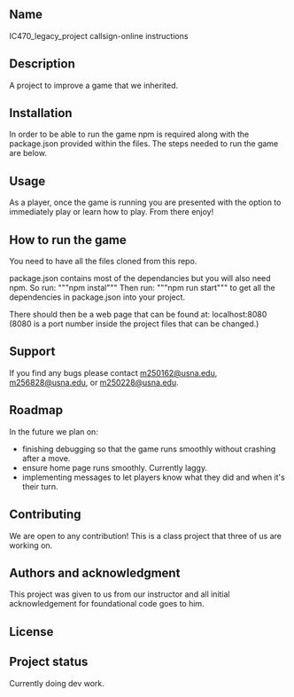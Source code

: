 ## Name
IC470_legacy_project callsign-online instructions 

## Description
A project to improve a game that we inherited.

## Installation
In order to be able to run the game npm is required along with the package.json provided within the files. The steps needed to run the game are below. 

## Usage
As a player, once the game is running you are presented with the option to immediately play or learn how to play. From there enjoy! 

## How to run the game

You need to have all the files cloned from this repo. 

package.json contains most of the dependancies but you will also need npm. 
So run: 
"""npm instal"""
Then run:
"""npm run start"""
to get all the dependencies in package.json into your project.

There should then be a web page that can be found at:
localhost:8080
(8080 is a port number inside the project files that can be changed.)

## Support
If you find any bugs please contact m250162@usna.edu, m256828@usna.edu, or m250228@usna.edu. 

## Roadmap
In the future we plan on: 
- finishing debugging so that the game runs smoothly without crashing after a move.
- ensure home page runs smoothly. Currently laggy. 
- implementing messages to let players know what they did and when it's their turn. 

## Contributing
We are open to any contribution! This is a class project that three of us are working on. 

## Authors and acknowledgment
This project was given to us from our instructor and all initial acknowledgement for foundational code goes to him. 

## License

## Project status
Currently doing dev work. 